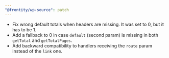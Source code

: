 ```yaml
---
"@frontity/wp-source": patch
---
```


- Fix wrong default totals when headers are missing. It was set to 0, but it has to be 1.
- Add a fallback to 0 in case `default` (second param) is missing in both `getTotal` and `getTotalPages`.
- Add backward compatibility to handlers receiving the `route` param instead of the `link` one.
